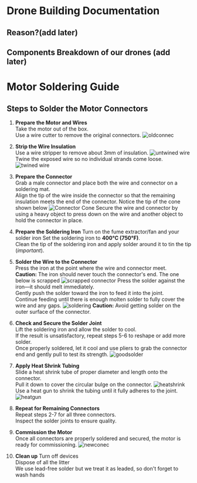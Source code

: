 # Drone Building Documentation

## Reason?(add later)

## Components Breakdown of our drones (add later)

# Motor Soldering Guide

## Steps to Solder the Motor Connectors

1. **Prepare the Motor and Wires**  
     Take the motor out of the box.  
     Use a wire cutter to remove the original connectors.
     ![oldconnec](../images/oldconnector.jpg)
2. **Strip the Wire Insulation**  
     Use a wire stripper to remove about 3mm of insulation.
    ![untwined wire](../images/untwined.jpeg)
     Twine the exposed wire so no individual strands come loose.
    ![twined wire](../images/twinedwire.jpeg)
3. **Prepare the Connector**  
     Grab a male connector and place both the wire and connector on a soldering mat.  
     Align the tip of the wire inside the connector so that the remaining insulation meets the end of the connector. Notice the tip of the cone shown below
    ![Connector Cone](../images/connectorcone.jpeg)
     Secure the wire and connector by using a heavy object to press down on the wire and another object to hold the connector in place.

4. **Prepare the Soldering Iron**
     Turn on the fume extractor/fan and your solder iron
     Set the soldering iron to **400°C (750°F)**.  
     Clean the tip of the soldering iron and apply solder around it to tin the tip (*important*).

5. **Solder the Wire to the Connector**  
     Press the iron at the point where the wire and connector meet.  
     **Caution:** The iron should never touch the connector's end. The one below is scrapped 
    ![scrapped connector](../images/defectip.jpeg)
     Press the solder against the iron—it should melt immediately.  
     Gently push the solder toward the iron to feed it into the joint.  
     Continue feeding until there is enough molten solder to fully cover the wire and any gaps. 
     ![soldering](../images/feeding%20solder.jpg) 
     **Caution:** Avoid getting solder on the outer surface of the connector.

6. **Check and Secure the Solder Joint**  
     Lift the soldering iron and allow the solder to cool.  
     If the result is unsatisfactory, repeat steps 5-6 to reshape or add more solder.  
     Once properly soldered, let it cool and use pliers to grab the connector end and gently pull to test its strength.
     ![goodsolder](../images/Good%20solder.jpg)

7. **Apply Heat Shrink Tubing**  
     Slide a heat shrink tube of proper diameter and length onto the connector.  
     Pull it down to cover the circular bulge on the connector. 
     ![heatshrink](../images/heatshrink.jpg) 
     Use a heat gun to shrink the tubing until it fully adheres to the joint.
     ![heatgun](../images/heatgun.jpg)  

8. **Repeat for Remaining Connectors**  
     Repeat steps 2-7 for all three connectors.  
     Inspect the solder joints to ensure quality.  

9. **Commission the Motor**  
     Once all connectors are properly soldered and secured, the motor is ready for commissioning.
     ![newconec](../images/newconnector.jpg)

10. **Clean up**
   Turn off devices  
   Dispose of all the litter  
   We use lead-free solder but we treat it as leaded, so don't forget to wash hands



